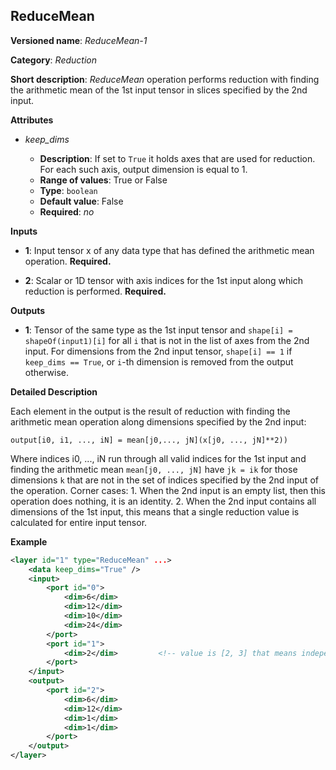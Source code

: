 ## ReduceMean <a name="ReduceMean"></a>

**Versioned name**: *ReduceMean-1*

**Category**: *Reduction*

**Short description**: *ReduceMean* operation performs reduction with finding the arithmetic mean of the 1st input tensor in slices specified by the 2nd input.

**Attributes**

* *keep_dims*

  * **Description**: If set to `True` it holds axes that are used for reduction. For each such axis, output dimension is equal to 1.
  * **Range of values**: True or False
  * **Type**: `boolean`
  * **Default value**: False
  * **Required**: *no*

**Inputs**

* **1**: Input tensor x of any data type that has defined the arithmetic mean operation. **Required.**

* **2**: Scalar or 1D tensor with axis indices for the 1st input along which reduction is performed. **Required.**

**Outputs**

* **1**: Tensor of the same type as the 1st input tensor and `shape[i] = shapeOf(input1)[i]` for all `i` that is not in the list of axes from the 2nd input. For dimensions from the 2nd input tensor, `shape[i] == 1` if `keep_dims == True`, or `i`-th dimension is removed from the output otherwise.

**Detailed Description**

Each element in the output is the result of reduction with finding the arithmetic mean operation along dimensions specified by the 2nd input:


    output[i0, i1, ..., iN] = mean[j0,..., jN](x[j0, ..., jN]**2))

Where indices i0, ..., iN run through all valid indices for the 1st input and finding the arithmetic mean `mean[j0, ..., jN]` have `jk = ik` for those dimensions `k` that are not in the set of indices specified by the 2nd input of the operation. 
Corner cases:
    1. When the 2nd input is an empty list, then this operation does nothing, it is an identity. 
    2. When the 2nd input contains all dimensions of the 1st input, this means that a single reduction value is calculated for entire input tensor. 

**Example**

```xml
<layer id="1" type="ReduceMean" ...>
    <data keep_dims="True" />
    <input>
        <port id="0">
            <dim>6</dim>
            <dim>12</dim>
            <dim>10</dim>
            <dim>24</dim>
        </port>
        <port id="1">
            <dim>2</dim>         <!-- value is [2, 3] that means independent reduction in each channel and batch -->
        </port>
    </input>
    <output>
        <port id="2">
            <dim>6</dim>
            <dim>12</dim>
            <dim>1</dim>
            <dim>1</dim>
        </port>
    </output>
</layer>
```